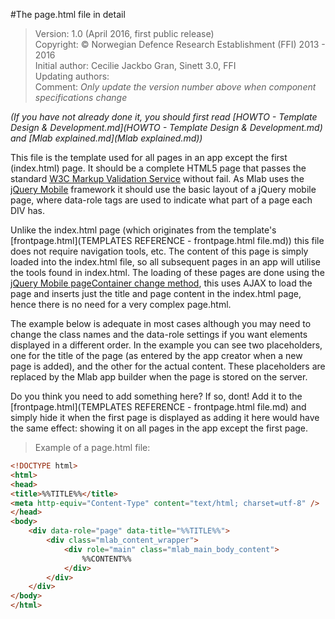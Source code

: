 #The page.html file in detail

>Version: 1.0 (April 2016, first public release)<br>
Copyright: © Norwegian Defence Research Establishment (FFI) 2013 - 2016<br>
Initial author: Cecilie Jackbo Gran, Sinett 3.0, FFI<br>
Updating authors: <br>
Comment: _Only update the version number above when component specifications change_

_(If you have not already done it, you should first read [HOWTO - Template Design & Development.md](HOWTO - Template Design & Development.md) and [Mlab explained.md](Mlab explained.md))_

This file is the template used for all pages in an app except the first (index.html) page. It should be a complete HTML5 page that passes the standard [W3C Markup Validation Service](https://validator.w3.org/) without fail. As Mlab uses the [jQuery Mobile](https://jquerymobile.com/) framework it should use the basic layout of a jQuery mobile page, where data-role tags are used to indicate what part of a page each DIV has.

Unlike the index.html page (which originates from the template's [frontpage.html](TEMPLATES REFERENCE - frontpage.html file.md)) this file does not require navigation tools, etc. The content of this page is simply loaded into the index.html file, so all subsequent pages in an app will utilise the tools found in index.html. The loading of these pages are done using the [jQuery Mobile pageContainer change method](https://api.jquerymobile.com/pagecontainer/#method-change), this uses AJAX to load the page and inserts just the title and page content in the index.html page, hence there is no need for a very complex page.html.

The example below is adequate in most cases although you may need to change the class names and the data-role settings if you want elements displayed in a different order. In the example you can see two placeholders, one for the title of the page (as entered by the app creator when a new page is added), and the other for the actual content. These placeholders are replaced by the Mlab app builder when the page is stored on the server.

Do you think you need to add something here? If so, dont! Add it to the [frontpage.html](TEMPLATES REFERENCE - frontpage.html file.md) and simply hide it when the first page is displayed as adding it here would have the same effect: showing it on all pages in the app except the first page.

>Example of a page.html file:
```HTML
<!DOCTYPE html>
<html>
<head>
<title>%%TITLE%%</title>
<meta http-equiv="Content-Type" content="text/html; charset=utf-8" />
</head>
<body>
    <div data-role="page" data-title="%%TITLE%%">
        <div class="mlab_content_wrapper">
            <div role="main" class="mlab_main_body_content">
                %%CONTENT%%
            </div>
        </div>
    </div>   
</body>
</html>
```
